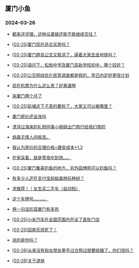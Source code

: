 ## 厦门小鱼 
### 2024-03-26

+ [都来评评理，这种瓜婆娘还能不能继续交往？](http://bbs.xmfish.com/read-htm-tid-18165492.html)

+ [[03-25]厦门现在适合买房吗？](http://bbs.xmfish.com/read-htm-tid-18165477.html)

+ [[03-25]厦门跨岛公交又取消了，逼着大家去坐地铁吗？](http://bbs.xmfish.com/read-htm-tid-18165669.html)

+ [[03-25]请问下，松柏中学及厦门高新学校初中，哪个较好？](http://bbs.xmfish.com/read-htm-tid-18165378.html)

+ [[03-25]公交网线优化民意调查都是假的，早已内定好更改计划](http://bbs.xmfish.com/read-htm-tid-18165454.html)

+ [现在机票为什么这么贵？好离谱啊](http://bbs.xmfish.com/read-htm-tid-18165397.html)

+ [来厦门两个月了](http://bbs.xmfish.com/read-htm-tid-18165429.html)

+ [[03-25]前埔这下子真的要拆了，大家又可以搬哪里？](http://bbs.xmfish.com/read-htm-tid-18165714.html)

+ [厦门房价还会涨吗](http://bbs.xmfish.com/read-htm-tid-18165330.html)

+ [漂洋过海来的礼物同事小姐姐出门旅行给我们带的](http://bbs.xmfish.com/read-htm-tid-18165435.html)

+ [病毒无情人间疾苦。](http://bbs.xmfish.com/read-htm-tid-18165461.html)

+ [我认为房价的合理价格=建安成本*1.3](http://bbs.xmfish.com/read-htm-tid-18165373.html)

+ [在家呆着，就是零食吃到饱。。。](http://bbs.xmfish.com/read-htm-tid-18165660.html)

+ [[03-25]厦门集美钓鱼的地方，另外园博苑可以钓鱼吗？](http://bbs.xmfish.com/read-htm-tid-18165380.html)

+ [有多少人还在支付宝蚂蚁森林玩种树？](http://bbs.xmfish.com/read-htm-tid-18165659.html)

+ [求推荐！！女生买二手车（自动档）](http://bbs.xmfish.com/read-htm-tid-18165611.html)

+ [这个车牌号。。。。。。](http://bbs.xmfish.com/read-htm-tid-18165821.html)

+ [用一句话形容厦门有多热](http://bbs.xmfish.com/read-htm-tid-18165858.html)

+ [[03-25]小米汽车在全国范围内开设了首批门店](http://bbs.xmfish.com/read-htm-tid-18165822.html)

+ [[03-25]回南天烦死了！](http://bbs.xmfish.com/read-htm-tid-18165715.html)

+ [说的是你吗？](http://bbs.xmfish.com/read-htm-tid-18165780.html)

+ [[03-26]从来没有和女朋友牵手过合照过就要结婚了，你们信吗？](http://bbs.xmfish.com/read-htm-tid-18165979.html)

+ [[03-26]关于退休](http://bbs.xmfish.com/read-htm-tid-18166042.html)

